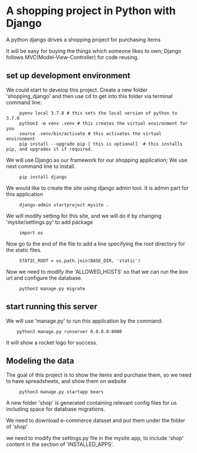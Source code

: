 # A shopping project in Python with Django
A python django drives a shopping project for purchasing items

It will be easy for buying the things which someone likes to own; Django follows MVC(Model-View-Controller) for code reusing.

## set up development environment
We could start to develop this project. Create a new folder 'shopping_django' and then use cd to get into this folder via terminal command line:

         pyenv local 3.7.0 # this sets the local version of python to 3.7.0
         python3 -m venv .venv # this creates the virtual environment for you
         source .venv/bin/activate # this activates the virtual environment
         pip install --upgrade pip [ this is optional]  # this installs pip, and upgrades it if required.

We will use Django as our framework for our shopping application; We use next command line to install.

         pip install django

We would like to create the site using django admin tool. It is admin part for this application
        
         django-admin startproject mysite .

We will modify setting for this site, and we will do it by changing 'mysite/settings.py' to add package

         import os

Now go to the end of the file to add a line specifying the root directory for the static files.

         STATIC_ROOT = os.path.join(BASE_DIR, 'static')

Now we need to modify the 'ALLOWED_HOSTS' so that we can run the box url and configure the database.

         python3 manage.py migrate

## start running this server
We will use 'manage.py' to run this application by the command:

        python3 manage.py runserver 0.0.0.0:8000

It will show a rocket logo for success.

## Modeling the data
The goal of this project is to show the items and purchase them, so we need to have spreadsheets, and show them on website

         python3 manage.py startapp bears

A new folder 'shop' is generated containing relevant config files for us including space for database migrations.

We need to download e-commerce dataset and put them under the folder of 'shop'.

we need to modify the settings.py file in the mysite app, to include 'shop' content in the section of 'INSTALLED_APPS'. 



